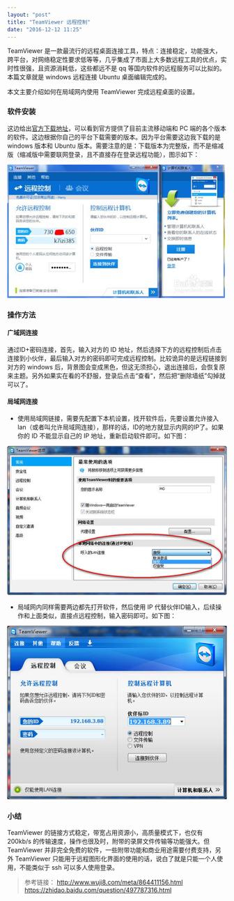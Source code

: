 ```yaml
---
layout: "post"
title: "TeamViewer 远程控制"
date: "2016-12-12 11:25"
---
```


TeamViewer 是一款最流行的远程桌面连接工具，特点：连接稳定，功能强大，跨平台，对网络稳定性要求低等等，几乎集成了市面上大多数远程工具的优点，实时性很强，且资源消耗低，这些都远不是 qq 等国内软件的远程服务可以比拟的。本篇文章就是 windows 远程连接 Ubuntu 桌面编辑完成的。

本文主要介绍如何在局域网内使用 TeamViewer 完成远程桌面的设置。


### 软件安装

这边给出[官方下载地址](https://www.teamviewer.com/zhcn/download/linux/)，可以看到官方提供了目前主流移动端和 PC 端的各个版本的软件。这边根据你自己的平台下载需要的版本。因为平台需要这边我下载的是 windows 版本和 Ubuntu 版本。需要注意的是：下载版本为完整版，而不是缩减版（缩减版中需要联网登录，且不直接存在登录远程功能），图示如下：

![](https://raw.githubusercontent.com/noparkinghere/noparkinghere.github.io/master/img/2016-12-12-teamviewer-%E8%BF%9C%E7%A8%8B%E6%8E%A7%E5%88%B6/1.jpg)

<!-- more -->


### 操作方法

#### 广域网连接

通过ID+密码连接，首先，输入对方的 ID 地址，然后选择下方的远程控制后点击连接到小伙伴，最后输入对方的密码即可完成远程控制。比较诡异的是远程链接到对方的 windows 后，背景图会变成黑色，但这无须担心，退出连接后，会恢复原来主题。另外如果实在看的不舒服，登录后点击“查看”，然后把“删除墙纸”勾掉就可以了。

#### 局域网连接

- 使用局域网链接，需要先配置下本机设置，找开软件后，先要设置允许接入lan（或者叫允许局域网连接），那样的话，ID的地方就显示内网的IP了。如果你的 ID 不能显示自己的 IP 地址，重新启动软件即可。如下图：

![](https://raw.githubusercontent.com/noparkinghere/noparkinghere.github.io/master/img/2016-12-12-teamviewer-%E8%BF%9C%E7%A8%8B%E6%8E%A7%E5%88%B6/2.jpg)


- 局域网内同样需要两边都先打开软件，然后使用 IP 代替伙伴ID输入，后续操作和上面类似，直接点远程控制，输入密码即可。如下图：

![](https://raw.githubusercontent.com/noparkinghere/noparkinghere.github.io/master/img/2016-12-12-teamviewer-%E8%BF%9C%E7%A8%8B%E6%8E%A7%E5%88%B6/3.jpg)


### 小结

TeamViewer 的链接方式稳定，带宽占用资源小，高质量模式下，也仅有 200kb/s 的传输速度，操作也很及时，附带的录屏文件传输等功能强大。但 TeamViewer 并非完全免费的软件，一些附带功能和商业用途需要付费支持，另外 TeamViewer 只能用于远程图形化界面的使用的话，说白了就是只能一个人使用，不能类似于 ssh 可以多人使用登录。





> 参考链接：
> http://www.wuji8.com/meta/864411156.html
> https://zhidao.baidu.com/question/497787316.html
